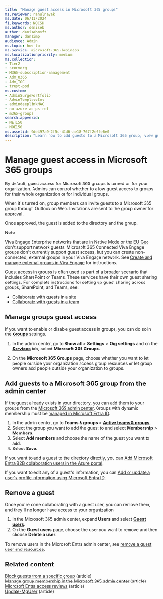 ```yaml
---
title: "Manage guest access in Microsoft 365 groups"
ms.reviewer: rahulnayak
ms.date: 06/11/2024
f1.keywords: NOCSH
ms.author: deniseb
author: denisebmsft
manager: dansimp
audience: Admin
ms.topic: how-to
ms.service: microsoft-365-business
ms.localizationpriority: medium
ms.collection: 
- Tier2
- scotvorg
- M365-subscription-management 
- Adm_O365
- Adm_TOC
- trust-pod
ms.custom:
- AdminSurgePortfolio
- AdminTemplateSet
- admindeeplinkMAC
- no-azure-ad-ps-ref
- m365-groups
search.appverid:
- MET150
- MOE150
ms.assetid: 9de497a9-2f5c-43d6-ae18-767f2e6fe6e0
description: "Learn how to add guests to a Microsoft 365 group, view guests, and use PowerShell to control guest access."
---
```


# Manage guest access in Microsoft 365 groups

By default, guest access for Microsoft 365 groups is turned on for your organization. Admins can control whether to allow guest access to groups for their whole organization or for individual groups.

When it's turned on, group members can invite guests to a Microsoft 365 group through Outlook on Web. Invitations are sent to the group owner for approval.

Once approved, the guest is added to the directory and the group.

> [!NOTE]
> Viva Engage Enterprise networks that are in Native Mode or the [EU Geo](/viva/engage/manage-security-and-compliance/manage-data-compliance) don't support network guests.
> Microsoft 365 Connected Viva Engage groups don't currently support guest access, but you can create non-connected, external groups in your Viva Engage network. See [Create and manage external groups in Viva Engage](/viva/engage/work-with-external-users/create-and-manage-external-groups) for instructions.

Guest access in groups is often used as part of a broader scenario that includes SharePoint or Teams. These services have their own guest sharing settings. For complete instructions for setting up guest sharing across groups, SharePoint, and Teams, see:

- [Collaborate with guests in a site](../../solutions/collaborate-in-site.md)
- [Collaborate with guests in a team](../../solutions/collaborate-as-team.md)

## Manage groups guest access

If you want to enable or disable guest access in groups, you can do so in the [**Groups**](https://go.microsoft.com/fwlink/p/?linkid=2052855) settings.

1. In the admin center, go to **Show all** > **Settings** > **Org settings** and on the [**Services**](https://go.microsoft.com/fwlink/p/?linkid=2053743) tab, select **Microsoft 365 Groups**.
  
2. On the **Microsoft 365 Groups** page, choose whether you want to let people outside your organization access group resources or let group owners add people outside your organization to groups.

## Add guests to a Microsoft 365 group from the admin center

If the guest already exists in your directory, you can add them to your groups from the [Microsoft 365 admin center](https://go.microsoft.com/fwlink/p/?linkid=2052855). Groups with dynamic membership must be [managed in Microsoft Entra ID](/azure/active-directory/enterprise-users/groups-create-rule).
  
1. In the admin center, go to **Teams & groups** > [**Active teams & groups**](https://go.microsoft.com/fwlink/p/?linkid=2052855).
1. Select the group you want to add the guest to and select **Membership** > **Members**. 
1. Select **Add members** and choose the name of the guest you want to add.
1. Select **Save**.

If you want to add a guest to the directory directly, you can [Add Microsoft Entra B2B collaboration users in the Azure portal](/azure/active-directory/b2b/add-users-administrator).

If you want to edit any of a guest's information, you can [Add or update a user's profile information using Microsoft Entra ID](/azure/active-directory/fundamentals/active-directory-users-profile-azure-portal).

## Remove a guest

Once you're done collaborating with a guest user, you can remove them, and they'll no longer have access to your organization.

1. In the Microsoft 365 admin center, expand **Users** and select [**Guest users**](https://go.microsoft.com/fwlink/p/?linkid=2074830).
1. On the **Guest users** page, choose the user you want to remove and then choose **Delete a user**.

To remove users in the Microsoft Entra admin center, see [remove a guest user and resources](/azure/active-directory/b2b/b2b-quickstart-add-guest-users-portal#clean-up-resources).


## Related content

[Block guests from a specific group](../../solutions/per-group-guest-access.md) (article)\
[Manage group membership in the Microsoft 365 admin center](add-or-remove-members-from-groups.md) (article)\
[Microsoft Entra access reviews](/azure/active-directory/active-directory-azure-ad-controls-perform-access-review) (article)\
[Update-MgUser](/powershell/module/microsoft.graph.users/update-mguser) (article)
